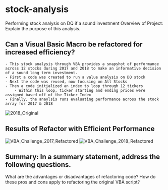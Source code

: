 # stock-analysis
Performing stock analysis on DQ if a sound investment
Overview of Project: Explain the purpose of this analysis.

## Can a Visual Basic Macro be refactored for increased efficiency?
    - This stock analysis through VBA provides a snapshot of performance across 12 stocks during 2017 and 2018 to make an informative decision  of a sound long term investment.
    - First a code was created to run a value analysis on DQ stock
    - Next the code was reused, now focusing on All Stocks
    - Then a code initialized an index to loop through 12 tickers
		- Within this loop, ticker starting and ending prices were assigned based off of the Ticker Index
    - Finally, the anaylsis runs evaluating performance across the stock array for 2017 & 2018
   

![2018_Original](https://user-images.githubusercontent.com/79612565/112698808-bbd43180-8e47-11eb-9dff-fe8c09121996.png)


## Results of Refactor with Efficient Performance
![VBA_Challenge_2017_Refactored](https://user-images.githubusercontent.com/79612565/112692273-e5875b80-8e3b-11eb-9cae-95b29daf6cdc.png)
![VBA_Challenge_2018_Refactored](https://user-images.githubusercontent.com/79612565/112692275-e8824c00-8e3b-11eb-9a46-b841ac7136f7.png)


## Summary: In a summary statement, address the following questions.
What are the advantages or disadvantages of refactoring code?
How do these pros and cons apply to refactoring the original VBA script?
